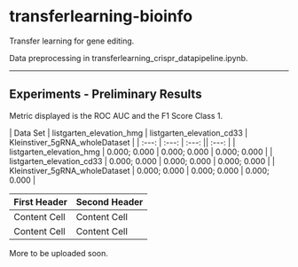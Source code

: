 # transferlearning-bioinfo

Transfer learning for gene editing.

Data preprocessing in transferlearning_crispr_datapipeline.ipynb.


------

## Experiments - Preliminary Results

Metric displayed is the ROC AUC and the F1 Score Class 1.


| Data Set | listgarten_elevation_hmg | listgarten_elevation_cd33 | Kleinstiver_5gRNA_wholeDataset |
| :---:                          |     :---:    |    :---:     ||    :---:    |
| listgarten_elevation_hmg       | 0.000; 0.000 | 0.000; 0.000 | 0.000; 0.000 |
| listgarten_elevation_cd33      | 0.000; 0.000 | 0.000; 0.000 | 0.000; 0.000 |
| Kleinstiver_5gRNA_wholeDataset | 0.000; 0.000 | 0.000; 0.000 | 0.000; 0.000 |



| First Header  | Second Header |
| ------------- | ------------- |
| Content Cell  | Content Cell  |
| Content Cell  | Content Cell  |


More to be uploaded soon.
